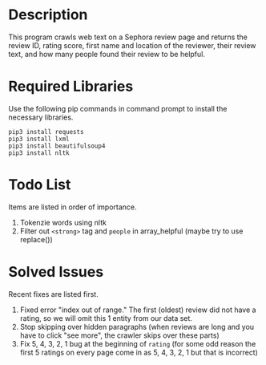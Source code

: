 # Description 
This program crawls web text on a Sephora review page and returns the review ID, rating score, first name and location of the reviewer, their review text, and how many people found their review to be helpful. 
# Required Libraries 
Use the following pip commands in command prompt to install the necessary libraries. 
```
pip3 install requests 
pip3 install lxml
pip3 install beautifulsoup4
pip3 install nltk
```
# Todo List
Items are listed in order of importance. 
1. Tokenzie words using nltk
2. Filter out `<strong>` tag and `people` in array_helpful (maybe try to use replace())
# Solved Issues
Recent fixes are listed first. 
1. Fixed error "index out of range." The first (oldest) review did not have a rating, so we will omit this 1 entity from our data set. 
2. Stop skipping over hidden paragraphs (when reviews are long and you have to click "see more", the crawler skips over these parts)
3. Fix 5, 4, 3, 2, 1 bug at the beginning of `rating` (for some odd reason the first 5 ratings on every page come in as 5, 4, 3, 2, 1 but that is incorrect)
 
